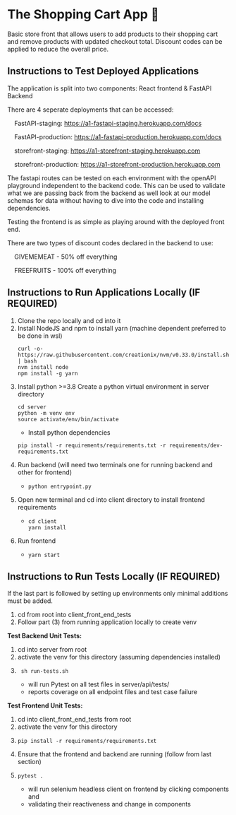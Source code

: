 # The Shopping Cart App 🛒

Basic store front that allows users to add products to their shopping cart and remove products with updated checkout total.
Discount codes can be applied to reduce the overall price.

## Instructions to Test Deployed Applications

The application is split into two components: React frontend & FastAPI Backend

There are 4 seperate deployments that can be accessed:

&nbsp;&nbsp;&nbsp;&nbsp;FastAPI-staging: https://a1-fastapi-staging.herokuapp.com/docs

&nbsp;&nbsp;&nbsp;&nbsp;FastAPI-production:  https://a1-fastapi-production.herokuapp.com/docs

&nbsp;&nbsp;&nbsp;&nbsp;storefront-staging:  https://a1-storefront-staging.herokuapp.com

&nbsp;&nbsp;&nbsp;&nbsp;storefront-production: https://a1-storefront-production.herokuapp.com

The fastapi routes can be tested on each environment with the openAPI playground independent to the backend code. 
This can be used to validate what we are passing back from the backend as well look at our model schemas for data without
having to dive into the code and installing dependencies.

Testing the frontend is as simple as playing around with the deployed front end. 

There are two types of discount codes declared in the backend to use:

&nbsp;&nbsp;&nbsp;&nbsp;GIVEMEMEAT - 50% off everything

&nbsp;&nbsp;&nbsp;&nbsp;FREEFRUITS - 100% off everything

## Instructions to Run Applications Locally (IF REQUIRED)

1. Clone the repo locally and cd into it
2. Install NodeJS and npm to install yarn (machine dependent preferred to be done in wsl)
   ~~~~
   curl -o- https://raw.githubusercontent.com/creationix/nvm/v0.33.0/install.sh | bash
   nvm install node
   npm install -g yarn
   ~~~~
3. Install python >=3.8 Create a python virtual environment in server directory
   ~~~~
   cd server
   python -m venv env
   source activate/env/bin/activate
   ~~~~
   * Install python dependencies
    ~~~~
    pip install -r requirements/requirements.txt -r requirements/dev-requirements.txt
    ~~~~
4. Run backend (will need two terminals one for running backend and other for frontend)
    *  ~~~~
       python entrypoint.py
       ~~~~
5. Open new terminal and cd into client directory to install frontend requirements
    * ~~~~
      cd client
      yarn install
      ~~~~
6. Run frontend
    * ~~~~
      yarn start
      ~~~~
    
## Instructions to Run Tests Locally (IF REQUIRED)

If the last part is followed by setting up environments only minimal additions must be added.

1. cd from root into client_front_end_tests
2. Follow part (3) from running application locally to create venv

**Test Backend Unit Tests:**

  1. cd into server from root
  2. activate the venv for this directory (assuming dependencies installed)
  3. ~~~~
      sh run-tests.sh
      ~~~~
      * will run Pytest on all test files in server/api/tests/
      * reports coverage on all endpoint files and test case failure
      
**Test Frontend Unit Tests:**

  1. cd into client_front_end_tests from root
  2. activate the venv for this directory
  3. 
      ~~~~
      pip install -r requirements/requirements.txt
      ~~~~
  4. Ensure that the frontend and backend are running (follow from last section)
  4. ~~~~
     pytest .
     ~~~~
      * will run selenium headless client on frontend by clicking components and
      * validating their reactiveness and change in components

